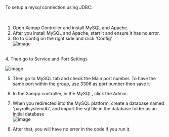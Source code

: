 To setup a mysql connection using JDBC:<br>
<br><br>
1. Open Xampp Controller and install MySQL and Apache.<br>
2. After you install MySQL and Apache, start it and ensure it has no error.<br>
3. Go to Config on the right side and click 'Config' <br>
  ![image](https://github.com/christopherjonota/CC103-PROJECT-FINALS/assets/70148137/90f33e7c-ddad-4131-bf00-885d6f830047)
<br>
4. Then go to Service and Port Settings<br>

![image](https://github.com/christopherjonota/CC103-PROJECT-FINALS/assets/70148137/cc30541f-22c4-4c31-8c8b-dddf70bf9b95) <br>

5. Then go to MySQL tab and check the Main port number. To have the same port within the group, use 3306 as port number then save it<br>

6. In the Xampp controller, in the MySQL, click the Admin. <br>
7. When you redirected into the MySQL platform, create a database named 'payrollsystemdb', and import the sql file in the database folder as an initial database<br>
![image](https://github.com/christopherjonota/CC103-PROJECT-FINALS/assets/70148137/6c66aee2-6b35-4a0e-afc3-885a8ee8c41a)


8. After that, you will have no error in the code if you run it.<br>

